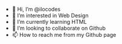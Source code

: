 - 👋 Hi, I’m @ilocodes
- 👀 I’m interested in Web Design
- 🌱 I’m currently learning HTML
- 💞️ I’m looking to collaborate on Github
- 📫 How to reach me from my Github page

<!---
ilocodes/ilocodes is a ✨ special ✨ repository because its `README.md` (this file) appears on your GitHub profile.
You can click the Preview link to take a look at your changes.
--->
